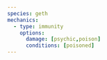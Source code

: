 ```yaml
---
species: geth
mechanics:
  - type: immunity
    options:
      damage: [psychic,poison]
      conditions: [poisoned]
---
```

